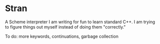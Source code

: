 # Stran

A Scheme interpreter I am writing for fun to learn standard C++. I am trying to figure things out myself instead of doing them "correctly."

To do: more keywords, continuations, garbage collection

